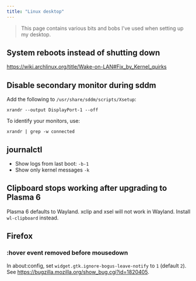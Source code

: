 ```yaml
---
title: "Linux desktop"
---
```


> This page contains various bits and bobs I've used when setting up my desktop.

## System reboots instead of shutting down

https://wiki.archlinux.org/title/Wake-on-LAN#Fix_by_Kernel_quirks

## Disable secondary monitor during sddm

Add the following to `/usr/share/sddm/scripts/Xsetup`:

```
xrandr --output DisplayPort-1 --off
```

To identify your monitors, use:

```
xrandr | grep -w connected
```

## journalctl

- Show logs from last boot: `-b-1`
- Show only kernel messages `-k`

## Clipboard stops working after upgrading to Plasma 6

Plasma 6 defaults to Wayland. xclip and xsel will not work in Wayland. Install `wl-clipboard` instead.

## Firefox

### :hover event removed before mousedown

In about:config, set `widget.gtk.ignore-bogus-leave-notify` to `1` (default `2`). See https://bugzilla.mozilla.org/show_bug.cgi?id=1820405.
